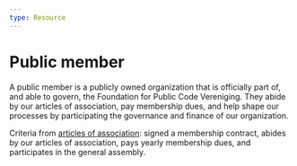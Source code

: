 ```yaml
---
type: Resource
---
```


# Public member

A public member is a publicly owned organization that is officially part of, and able to govern, the Foundation for Public Code Vereniging. They abide by our articles of association, pay membership dues, and help shape our processes by participating the governance and finance of our organization.

Criteria from [articles of association](../organization/articles-of-association.md): signed a membership contract, abides by our articles of association, pays yearly membership dues, and participates in the general assembly.
